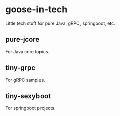 # goose-in-tech
Little tech stuff for pure Java, gRPC, springboot, etc.

## pure-jcore
For Java core topics.

## tiny-grpc
For gRPC samples.

## tiny-sexyboot
For springboot projects.
